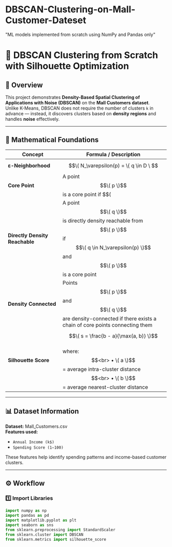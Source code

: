 # DBSCAN-Clustering-on-Mall-Customer-Dateset
"ML models implemented from scratch using NumPy and Pandas only"

# 🧠 DBSCAN Clustering from Scratch with Silhouette Optimization  

## 📘 Overview
This project demonstrates **Density-Based Spatial Clustering of Applications with Noise (DBSCAN)** on the **Mall Customers dataset**.  
Unlike K-Means, DBSCAN does not require the number of clusters `k` in advance — instead, it discovers clusters based on **density regions** and handles **noise** effectively.  

---

## 🧮 Mathematical Foundations

| Concept          | Formula / Description |
|----------|------------------------|
| **ε-Neighborhood** | $$\( N_\varepsilon(p) = \{ q \in D \ $$| $$\ dist(p, q) \leq \varepsilon \} \) $$|
| **Core Point** | A point $$\( p \)$$ is a core point if $$\( |N_\varepsilon(p)$$| $$\geq \text{MinPts} \)$$ |
| **Directly Density Reachable** | A point $$\( q \)$$ is directly density reachable from $$\( p \)$$ if $$\( q \in N_\varepsilon(p) \)$$ and $$\( p \)$$ is a core point |
| **Density Connected** | Points $$\( p \)$$ and $$\( q \)$$ are density-connected if there exists a chain of core points connecting them |
| **Silhouette Score** | $$\( s = \frac{b - a}{\max(a, b)} \)$$ <br> where: $$<br> • \( a \)$$ = average intra-cluster distance $$<br> • \( b \)$$ = average nearest-cluster distance |

---

## 📊 Dataset Information
**Dataset:** Mall_Customers.csv  
**Features used:**  
- `Annual Income (k$)`  
- `Spending Score (1–100)`  

These features help identify spending patterns and income-based customer clusters.

---

## ⚙️ Workflow

### 1️⃣ Import Libraries
```python
import numpy as np
import pandas as pd
import matplotlib.pyplot as plt
import seaborn as sns
from sklearn.preprocessing import StandardScaler
from sklearn.cluster import DBSCAN
from sklearn.metrics import silhouette_score
